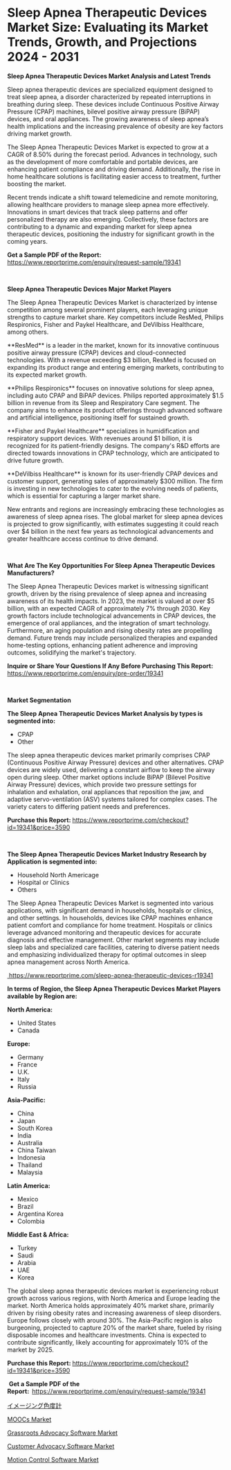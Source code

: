 <p><h1>Sleep Apnea Therapeutic Devices Market Size: Evaluating its Market Trends, Growth, and Projections 2024 - 2031</h1></p><p><strong>Sleep Apnea Therapeutic Devices Market Analysis and Latest Trends</strong></p>
<p><p>Sleep apnea therapeutic devices are specialized equipment designed to treat sleep apnea, a disorder characterized by repeated interruptions in breathing during sleep. These devices include Continuous Positive Airway Pressure (CPAP) machines, bilevel positive airway pressure (BiPAP) devices, and oral appliances. The growing awareness of sleep apnea’s health implications and the increasing prevalence of obesity are key factors driving market growth. </p><p>The Sleep Apnea Therapeutic Devices Market is expected to grow at a CAGR of 8.50% during the forecast period. Advances in technology, such as the development of more comfortable and portable devices, are enhancing patient compliance and driving demand. Additionally, the rise in home healthcare solutions is facilitating easier access to treatment, further boosting the market. </p><p>Recent trends indicate a shift toward telemedicine and remote monitoring, allowing healthcare providers to manage sleep apnea more effectively. Innovations in smart devices that track sleep patterns and offer personalized therapy are also emerging. Collectively, these factors are contributing to a dynamic and expanding market for sleep apnea therapeutic devices, positioning the industry for significant growth in the coming years.</p></p>
<p><strong>Get a Sample PDF of the Report:&nbsp;</strong> <a href="https://www.reportprime.com/enquiry/request-sample/19341?utm_campaign=1840&utm_medium=2&utm_source=Github&utm_content=ia&utm_term=23112024&utm_id=sleep-apnea-therapeutic-devices">https://www.reportprime.com/enquiry/request-sample/19341</a></p>
<p>&nbsp;</p>
<p><strong>Sleep Apnea Therapeutic Devices Major Market Players</strong></p>
<p><p>The Sleep Apnea Therapeutic Devices Market is characterized by intense competition among several prominent players, each leveraging unique strengths to capture market share. Key competitors include ResMed, Philips Respironics, Fisher and Paykel Healthcare, and DeVilbiss Healthcare, among others.</p><p>**ResMed** is a leader in the market, known for its innovative continuous positive airway pressure (CPAP) devices and cloud-connected technologies. With a revenue exceeding $3 billion, ResMed is focused on expanding its product range and entering emerging markets, contributing to its expected market growth.</p><p>**Philips Respironics** focuses on innovative solutions for sleep apnea, including auto CPAP and BiPAP devices. Philips reported approximately $1.5 billion in revenue from its Sleep and Respiratory Care segment. The company aims to enhance its product offerings through advanced software and artificial intelligence, positioning itself for sustained growth.</p><p>**Fisher and Paykel Healthcare** specializes in humidification and respiratory support devices. With revenues around $1 billion, it is recognized for its patient-friendly designs. The company's R&D efforts are directed towards innovations in CPAP technology, which are anticipated to drive future growth.</p><p>**DeVilbiss Healthcare** is known for its user-friendly CPAP devices and customer support, generating sales of approximately $300 million. The firm is investing in new technologies to cater to the evolving needs of patients, which is essential for capturing a larger market share.</p><p>New entrants and regions are increasingly embracing these technologies as awareness of sleep apnea rises. The global market for sleep apnea devices is projected to grow significantly, with estimates suggesting it could reach over $4 billion in the next few years as technological advancements and greater healthcare access continue to drive demand.</p></p>
<p>&nbsp;</p>
<p><strong>What Are The Key Opportunities For Sleep Apnea Therapeutic Devices Manufacturers?</strong></p>
<p><p>The Sleep Apnea Therapeutic Devices market is witnessing significant growth, driven by the rising prevalence of sleep apnea and increasing awareness of its health impacts. In 2023, the market is valued at over $5 billion, with an expected CAGR of approximately 7% through 2030. Key growth factors include technological advancements in CPAP devices, the emergence of oral appliances, and the integration of smart technology. Furthermore, an aging population and rising obesity rates are propelling demand. Future trends may include personalized therapies and expanded home-testing options, enhancing patient adherence and improving outcomes, solidifying the market's trajectory.</p></p>
<p><strong>Inquire or Share Your Questions If Any Before Purchasing This Report:</strong> <a href="https://www.reportprime.com/enquiry/pre-order/19341?utm_campaign=1840&utm_medium=2&utm_source=Github&utm_content=ia&utm_term=23112024&utm_id=sleep-apnea-therapeutic-devices">https://www.reportprime.com/enquiry/pre-order/19341</a></p>
<p>&nbsp;</p>
<p><strong>Market Segmentation</strong></p>
<p><strong>The Sleep Apnea Therapeutic Devices Market Analysis by types is segmented into:</strong></p>
<p><ul><li>CPAP</li><li>Other</li></ul></p>
<p><p>The sleep apnea therapeutic devices market primarily comprises CPAP (Continuous Positive Airway Pressure) devices and other alternatives. CPAP devices are widely used, delivering a constant airflow to keep the airway open during sleep. Other market options include BiPAP (Bilevel Positive Airway Pressure) devices, which provide two pressure settings for inhalation and exhalation, oral appliances that reposition the jaw, and adaptive servo-ventilation (ASV) systems tailored for complex cases. The variety caters to differing patient needs and preferences.</p></p>
<p><strong>Purchase this Report:&nbsp;</strong><a href="https://www.reportprime.com/checkout?id=19341&price=3590&utm_campaign=1840&utm_medium=2&utm_source=Github&utm_content=ia&utm_term=23112024&utm_id=sleep-apnea-therapeutic-devices">https://www.reportprime.com/checkout?id=19341&price=3590</a></p>
<p>&nbsp;</p>
<p><strong>The Sleep Apnea Therapeutic Devices Market Industry Research by Application is segmented into:</strong></p>
<p><ul><li>Household North Americage</li><li>Hospital or Clinics</li><li>Others</li></ul></p>
<p><p>The Sleep Apnea Therapeutic Devices Market is segmented into various applications, with significant demand in households, hospitals or clinics, and other settings. In households, devices like CPAP machines enhance patient comfort and compliance for home treatment. Hospitals or clinics leverage advanced monitoring and therapeutic devices for accurate diagnosis and effective management. Other market segments may include sleep labs and specialized care facilities, catering to diverse patient needs and emphasizing individualized therapy for optimal outcomes in sleep apnea management across North America.</p></p>
<p><a href="https://www.reportprime.com/sleep-apnea-therapeutic-devices-r19341?utm_campaign=1840&utm_medium=2&utm_source=Github&utm_content=ia&utm_term=23112024&utm_id=sleep-apnea-therapeutic-devices">&nbsp;https://www.reportprime.com/sleep-apnea-therapeutic-devices-r19341</a></p>
<p><strong>In terms of Region, the Sleep Apnea Therapeutic Devices Market Players available by Region are:</strong></p>
<p>
    <p> <strong> North America: </strong>
        <ul>
            <li>United States</li>
            <li>Canada</li>
        </ul>
        </p> 
    <p> <strong> Europe: </strong>
        <ul>
            <li>Germany</li>
            <li>France</li>
            <li>U.K.</li>
            <li>Italy</li>
            <li>Russia</li>
        </ul>
        </p> 
    <p> <strong> Asia-Pacific: </strong>
        <ul>
            <li>China</li>
            <li>Japan</li>
            <li>South Korea</li>
            <li>India</li>
            <li>Australia</li>
            <li>China Taiwan</li>
            <li>Indonesia</li>
            <li>Thailand</li>
            <li>Malaysia</li>
        </ul>
        </p> 
    <p> <strong> Latin America: </strong>
        <ul>
            <li>Mexico</li>
            <li>Brazil</li>
            <li>Argentina Korea</li>
            <li>Colombia</li>
        </ul>
        </p> 
    <p> <strong> Middle East & Africa: </strong>
        <ul>
            <li>Turkey</li>
            <li>Saudi</li>
            <li>Arabia</li>
            <li>UAE</li>
            <li>Korea</li>
        </ul>
    </p>
    </p>
<p><p>The global sleep apnea therapeutic devices market is experiencing robust growth across various regions, with North America and Europe leading the market. North America holds approximately 40% market share, primarily driven by rising obesity rates and increasing awareness of sleep disorders. Europe follows closely with around 30%. The Asia-Pacific region is also burgeoning, projected to capture 20% of the market share, fueled by rising disposable incomes and healthcare investments. China is expected to contribute significantly, likely accounting for approximately 10% of the market by 2025.</p></p>
<p><strong>Purchase this Report: </strong><a href="https://www.reportprime.com/checkout?id=19341&price=3590&utm_campaign=1840&utm_medium=2&utm_source=Github&utm_content=ia&utm_term=23112024&utm_id=sleep-apnea-therapeutic-devices">https://www.reportprime.com/checkout?id=19341&price=3590</a></p>
<p>&nbsp;<strong>Get a Sample PDF of the Report:&nbsp;&nbsp;</strong><a href="https://www.reportprime.com/enquiry/request-sample/19341?utm_campaign=1840&utm_medium=2&utm_source=Github&utm_content=ia&utm_term=23112024&utm_id=sleep-apnea-therapeutic-devices">https://www.reportprime.com/enquiry/request-sample/19341</a></p>
<p><strong></strong></p>
<p><p><a href="https://github.com/mohamedbakry57/Market-Research-Report-List-6/blob/main/775185124913.md?utm_campaign=1840&utm_medium=2&utm_source=Github&utm_content=ia&utm_term=23112024&utm_id=sleep-apnea-therapeutic-devices">イメージング色度計</a></p><p><a href="https://www.linkedin.com/pulse/moocs-market-trend-indicates-rapid-growth-accelerated-cagr-lt7ze?utm_campaign=1840&utm_medium=2&utm_source=Github&utm_content=ia&utm_term=23112024&utm_id=sleep-apnea-therapeutic-devices">MOOCs Market</a></p><p><a href="https://issuu.com/reportprime-2/docs/grassroots-advocacy-software-market_c2a233a4bc1a1c?utm_campaign=1840&utm_medium=2&utm_source=Github&utm_content=ia&utm_term=23112024&utm_id=sleep-apnea-therapeutic-devices">Grassroots Advocacy Software Market</a></p><p><a href="https://issuu.com/reportprime-2/docs/customer-advocacy-software-market-s_a46ec3db3c3f6a?utm_campaign=1840&utm_medium=2&utm_source=Github&utm_content=ia&utm_term=23112024&utm_id=sleep-apnea-therapeutic-devices">Customer Advocacy Software Market</a></p><p><a href="https://www.linkedin.com/pulse/motion-control-software-market-forecasted-considering-yfzbe?utm_campaign=1840&utm_medium=2&utm_source=Github&utm_content=ia&utm_term=23112024&utm_id=sleep-apnea-therapeutic-devices">Motion Control Software Market</a></p></p>